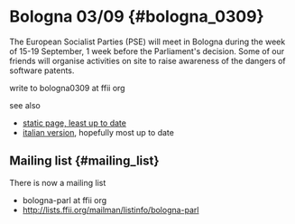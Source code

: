 # Bologna 03/09 {#bologna_0309}

The European Socialist Parties (PSE) will meet in Bologna during the
week of 15-19 September, 1 week before the Parliament\'s decision. Some
of our friends will organise activities on site to raise awareness of
the dangers of software patents.

write to bologna0309 at ffii org

see also

-   [static page, least up to
    date](http://swpat.ffii.org/events/2003/europarl/09/bologna/ "wikilink")
-   [ italian version](SwpParlBol039It "wikilink"), hopefully most up to
    date

## Mailing list {#mailing_list}

There is now a mailing list

-   bologna-parl at ffii org
-   <http://lists.ffii.org/mailman/listinfo/bologna-parl>
